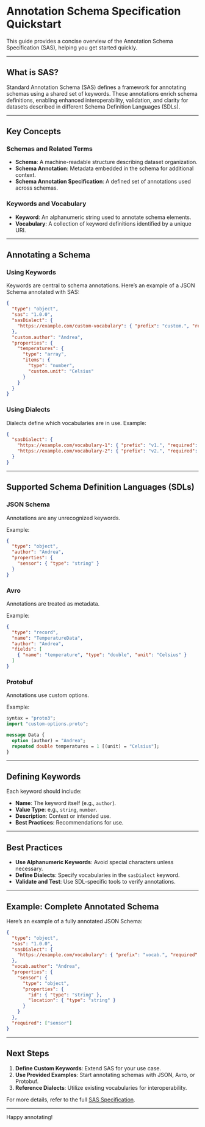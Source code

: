 # Annotation Schema Specification Quickstart

This guide provides a concise overview of the Annotation Schema Specification (SAS), helping you get started quickly.

---

## What is SAS?

Standard Annotation Schema (SAS) defines a framework for annotating schemas using a shared set of keywords. These annotations enrich schema definitions, enabling enhanced interoperability, validation, and clarity for datasets described in different Schema Definition Languages (SDLs).

---

## Key Concepts

### Schemas and Related Terms
- **Schema**: A machine-readable structure describing dataset organization.
- **Schema Annotation**: Metadata embedded in the schema for additional context.
- **Schema Annotation Specification**: A defined set of annotations used across schemas.

### Keywords and Vocabulary
- **Keyword**: An alphanumeric string used to annotate schema elements.
- **Vocabulary**: A collection of keyword definitions identified by a unique URI.


---

## Annotating a Schema

### Using Keywords
Keywords are central to schema annotations. Here’s an example of a JSON Schema annotated with SAS:

```json
{
  "type": "object",
  "sas": "1.0.0",
  "sasDialect": {
    "https://example.com/custom-vocabulary": { "prefix": "custom.", "required": false }
  },
  "custom.author": "Andrea",
  "properties": {
    "temperatures": {
      "type": "array",
      "items": {
        "type": "number",
        "custom.unit": "Celsius"
      }
    }
  }
}
```

### Using Dialects
Dialects define which vocabularies are in use. Example:

```json
{
  "sasDialect": {
    "https://example.com/vocabulary-1": { "prefix": "v1.", "required": false },
    "https://example.com/vocabulary-2": { "prefix": "v2.", "required": true }
  }
}
```

---

## Supported Schema Definition Languages (SDLs)

### JSON Schema
Annotations are any unrecognized keywords.

Example:
```json
{
  "type": "object",
  "author": "Andrea",
  "properties": {
    "sensor": { "type": "string" }
  }
}
```

### Avro
Annotations are treated as metadata.

Example:
```json
{
  "type": "record",
  "name": "TemperatureData",
  "author": "Andrea",
  "fields": [
    { "name": "temperature", "type": "double", "unit": "Celsius" }
  ]
}
```

### Protobuf
Annotations use custom options.

Example:
```proto
syntax = "proto3";
import "custom-options.proto";

message Data {
  option (author) = "Andrea";
  repeated double temperatures = 1 [(unit) = "Celsius"];
}
```

---

## Defining Keywords

Each keyword should include:

- **Name**: The keyword itself (e.g., `author`).
- **Value Type**: e.g., `string`, `number`.
- **Description**: Context or intended use.
- **Best Practices**: Recommendations for use.

---

## Best Practices

- **Use Alphanumeric Keywords**: Avoid special characters unless necessary.
- **Define Dialects**: Specify vocabularies in the `sasDialect` keyword.
- **Validate and Test**: Use SDL-specific tools to verify annotations.

---

## Example: Complete Annotated Schema

Here’s an example of a fully annotated JSON Schema:

```json
{
  "type": "object",
  "sas": "1.0.0",
  "sasDialect": {
    "https://example.com/vocabulary": { "prefix": "vocab.", "required": false }
  },
  "vocab.author": "Andrea",
  "properties": {
    "sensor": {
      "type": "object",
      "properties": {
        "id": { "type": "string" },
        "location": { "type": "string" }
      }
    }
  },
  "required": ["sensor"]
}
```

---

## Next Steps

1. **Define Custom Keywords**: Extend SAS for your use case.
2. **Use Provided Examples**: Start annotating schemas with JSON, Avro, or Protobuf.
3. **Reference Dialects**: Utilize existing vocabularies for interoperability.

For more details, refer to the full [SAS Specification](https://github.com/opendatamesh-initiative/odm-specification-schema-annotations/blob/main/versions/1.0.0-DRAFT.md).

---

Happy annotating!
